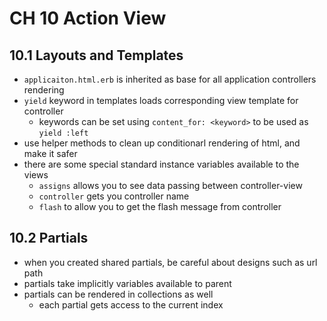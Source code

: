 # CH 10 Action View

## 10.1 Layouts and Templates
- `applicaiton.html.erb` is inherited as base for all application controllers rendering
- `yield` keyword in templates loads corresponding view template for controller
  - keywords can be set using `content_for: <keyword>` to be used as `yield :left`
- use helper methods to clean up conditionarl rendering of html, and make it safer
- there are some special standard instance variables available to the views
  - `assigns` allows you to see data passing between controller-view
  - `controller` gets you controller name
  - `flash` to allow you to get the flash message from controller

## 10.2 Partials
- when you created shared partials, be careful about designs such as url path
- partials take implicitly variables available to parent
- partials can be rendered in collections as well
  - each partial gets access to the current index